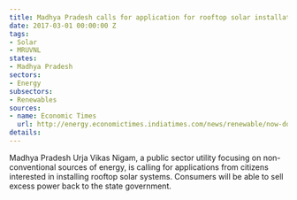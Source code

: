 ```yaml
---
title: Madhya Pradesh calls for application for rooftop solar installations
date: 2017-03-01 00:00:00 Z
tags:
- Solar
- MRUVNL
states:
- Madhya Pradesh
sectors:
- Energy
subsectors:
- Renewables
sources:
- name: Economic Times
  url: http://energy.economictimes.indiatimes.com/news/renewable/now-domestic-users-can-produce-electricity/57339666
details: 
---
```


Madhya Pradesh Urja Vikas Nigam, a public sector utility focusing on non-conventional sources of energy, is calling for applications from citizens interested in installing rooftop solar systems. Consumers will be able to sell excess power back to the state government.
